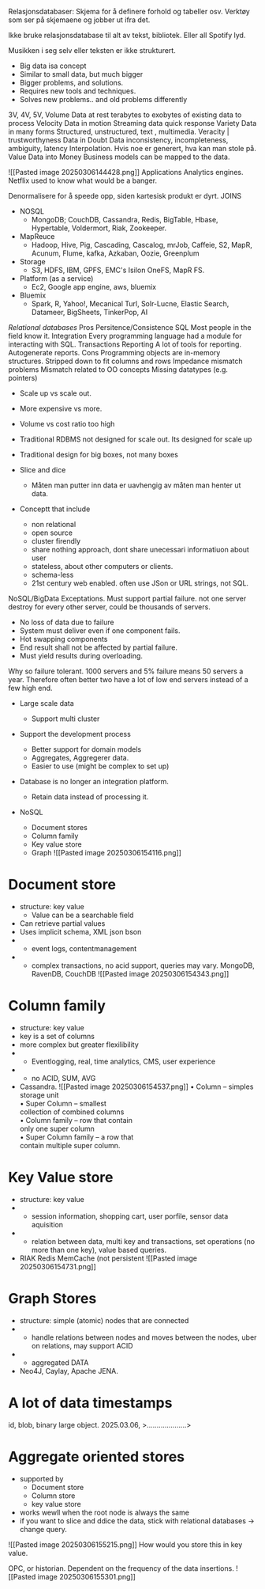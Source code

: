 Relasjonsdatabaser: Skjema for å definere forhold og tabeller osv.
Verktøy som ser på skjemaene og jobber ut ifra det.

Ikke bruke relasjonsdatabase til alt av tekst, bibliotek.
Eller all Spotify lyd.

Musikken i seg selv eller teksten er ikke strukturert. 

- Big data isa concept
- Similar to small data, but much bigger
- Bigger problems, and solutions.
- Requires new tools and techniques. 
- Solves new problems.. and old problems differently

3V, 4V, 5V,
Volume
	Data at rest
		terabytes to exobytes of existing data to process
Velocity
	Data in motion
		Streaming data quick response
Variety
	Data in many forms
		Structured, unstructured, text , multimedia.
Veracity | trustworthyness
	Data in Doubt
		Data inconsistency, incompleteness, ambiguity, latency
		Interpolation. Hvis noe er generert, hva kan man stole på. 
Value
	Data into Money
		Business models can be mapped to the data.

![[Pasted image 20250306144428.png]]
Applications
Analytics engines.
Netflix used to know what would be a banger.

Denormalisere for å speede opp, siden kartesisk produkt er dyrt. JOINS
- NOSQL
	- MongoDB; CouchDB, Cassandra, Redis, BigTable, Hbase, Hypertable, Voldermort, Riak, Zookeeper.
- MapReuce
	- Hadoop, Hive, Pig, Cascading, Cascalog, mrJob, Caffeie, S2, MapR, Acunum, Flume, kafka, Azkaban, Oozie, Greenplum
- Storage
	- S3, HDFS, IBM, GPFS, EMC's Isilon OneFS, MapR FS.
- Platform (as a service)
	- Ec2, Google app engine, aws, bluemix
- Bluemix
	- Spark, R, Yahoo!, Mecanical Turl, Solr-Lucne, Elastic Search, Datameer, BigSheets, TinkerPop, AI

*Relational databases*
Pros
	Persitence/Consistence
	SQL
		Most people in the field know it.
	Integration
		Every programming language had a module for interacting with SQL. 
	Transactions
	Reporting
		A lot of tools for reporting. Autogenerate reports.
Cons
	Programming objects are in-memory structures.
		Stripped down to fit columns and rows
		Impedance mismatch problems
		Mismatch related to OO concepts
		Missing datatypes (e.g. pointers)
- Scale up vs scale out.
- More expensive vs more.
- Volume vs cost ratio too high
- Traditional RDBMS not designed for scale out. Its designed for scale up
- Traditional design for big boxes, not many boxes
- Slice and dice
	- Måten man putter inn data er uavhengig av måten man henter ut data.

- Conceptt that include
	- non relational
	- open source
	- cluster firendly
	- share nothing approach, dont share unecessari informatiuon about user
	- stateless, about other computers or clients.
	- schema-less
	- 21st century web enabled.
		often use JSon or URL strings, not SQL.

NoSQL/BigData Exceptations.
Must support partial failure.
	not one server destroy for every other server, could be thousands of servers.
- No loss of data due to failure
- System must deliver even if one component fails.
- Hot swapping components
- End result shall not be affected by partial failure.
- Must yield results during overloading.

Why so failure tolerant.
1000 servers and 5% failure means 50 servers a year.
Therefore often better two have a lot of low end servers instead of a few high end.

- Large scale data
	- Support multi cluster
- Support the development process
	- Better support for domain models
	- Aggregates, Aggregerer data.
	- Easier to use (might be complex to set up)
- Database is no longer an integration platform.
	- Retain data instead of processing it.

- NoSQL
	- Document stores
	- Column family
	- Key value store
	- Graph
![[Pasted image 20250306154116.png]]

# Document store
- structure: key value
	- Value can be a searchable field
- Can retrieve partial values
- Uses implicit schema, XML json bson
-  + event logs, contentmanagement
- - complex transactions, no acid support, queries may vary.
MongoDB, RavenDB, CouchDB
![[Pasted image 20250306154343.png]]
# Column family
- structure: key value
- key is a set of columns
- more complex but greater flexilibility
- + Eventlogging, real, time analytics, CMS, user experience
- - no ACID, SUM, AVG
- Cassandra.
![[Pasted image 20250306154537.png]]
• Column – simples storage unit  
• Super Column – smallest  
collection of combined columns  
• Column family – row that contain  
only one super column  
• Super Column family – a row that  
contain multiple super column.

# Key Value store
- structure: key value
- + session information, shopping cart, user porfile, sensor data aquisition
- - relation between data, multi key and transactions, set operations (no more than one key), value based queries.
- RIAK Redis MemCache (not persistent
![[Pasted image 20250306154731.png]]
# Graph Stores
- structure: simple (atomic) nodes that are connected
- + handle relations between nodes and moves between the nodes, uber on relations, may support ACID
- - aggregated DATA
- Neo4J, Caylay, Apache JENA.


# A lot of data timestamps
id, blob, binary large object.
2025.03.06,  >....................>


# Aggregate oriented stores
- supported by 
	- Document store
	- Column store
	- key value store
- works wewll when the root node is always the same
- if you want to slice and ddice the data, stick with relational databases -> change query.

![[Pasted image 20250306155215.png]]
How would you store this in key value.

OPC, or historian. Dependent on the frequency of the data insertions.
![[Pasted image 20250306155301.png]]

